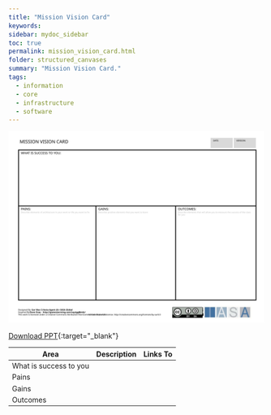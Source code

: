 ```yaml
---
title: "Mission Vision Card"
keywords: 
sidebar: mydoc_sidebar
toc: true
permalink: mission_vision_card.html
folder: structured_canvases
summary: "Mission Vision Card."
tags: 
  - information
  - core
  - infrastructure
  - software
---
```



![image001](media/mission_vision_card.svg)

[Download PPT](media/ppt/mission_vision_card.ppt){:target="_blank"}

| Area | Description | Links To |
| --- | --- | --- |
| What is success to you |   |   |
| Pains |   |   |
| Gains |   |   |
| Outcomes |   |   |


